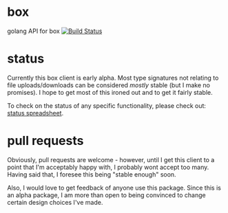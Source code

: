 box
===

golang API for box [![Build Status](https://travis-ci.org/ttacon/box.svg?branch=master)](https://travis-ci.org/ttacon/box)

status
=====
Currently this box client is early alpha. Most type signatures not relating to file uploads/downloads can be considered _mostly_ stable (but I make no promises). I hope to get most of this ironed out and to get it fairly stable.

To check on the status of any specific functionality, please check out: [status spreadsheet](https://docs.google.com/spreadsheets/d/1wS-EoO7PgJNpvfGuwvkxc-zVWxQTPydSmHF4SCUBsCU/pubhtml?gid=0&single=true).

pull requests
===
Obviously, pull requests are welcome - however, until I get this client to a point that I'm acceptably happy with, I probably wont accept too many. Having said that, I foresee this being "stable enough" soon.

Also, I would love to get feedback of anyone use this package. Since this is an alpha package, I am more than open to being convinced to change certain design choices I've made.
